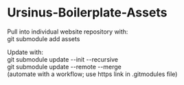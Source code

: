 # Ursinus-Boilerplate-Assets

Pull into individual website repository with:  
git submodule add <this url> assets  

Update with:  
git submodule update --init --recursive  
git submodule update --remote --merge            
(automate with a workflow; use https link in .gitmodules file)  